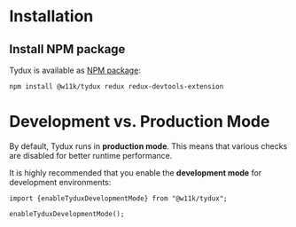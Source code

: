 # Installation

## Install NPM package

Tydux is available as [NPM package](https://www.npmjs.com/package/@w11k/tydux):

```
npm install @w11k/tydux redux redux-devtools-extension
```

# Development vs. Production Mode

By default, Tydux runs in **production mode**. This means that various checks are disabled for better runtime performance.

It is highly recommended that you enable the **development mode** for development environments:

```
import {enableTyduxDevelopmentMode} from "@w11k/tydux";

enableTyduxDevelopmentMode();
```
